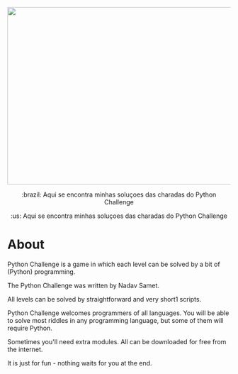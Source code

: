 <p align="center"><a href="http://www.pythonchallenge.com/index.php"><img src="https://cdn.discordapp.com/attachments/465998423145971713/1037922071973462066/image.png" width="1000" height="400"></a></p>
<p align="center">:brazil: Aqui se encontra minhas soluçoes das charadas do Python Challenge</p>
<p align="center">:us: Aqui se encontra minhas soluçoes das charadas do Python Challenge</p>

# About
  Python Challenge is a game in which each level can be solved by a bit of (Python) programming.

  The Python Challenge was written by Nadav Samet.

  All levels can be solved by straightforward and very short1 scripts.

  Python Challenge welcomes programmers of all languages. You will be able to solve most riddles in any programming language, but some of them will require       Python.

  Sometimes you'll need extra modules. All can be downloaded for free from the internet.

  It is just for fun - nothing waits for you at the end. 
